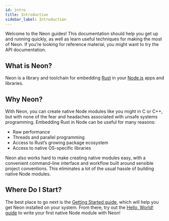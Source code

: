```yaml
---
id: intro
title: Introduction
sidebar_label: Introduction
---
```


Welcome to the Neon guides! This documentation should help you get up and running quickly, as well as learn useful techniques for making the most of Neon. If you’re looking for reference material, you might want to try the API documentation.

## What is Neon?

Neon is a library and toolchain for embedding [Rust](https://www.rust-lang.org/en-US/) in your [Node.js](https://nodejs.org) apps and libraries.

## Why Neon?

With Neon, you can create native Node modules like you might in C or C++, but with none of the fear and headaches associated with unsafe systems programming. Embedding Rust in Node can be useful for many reasons:

- Raw performance
- Threads and parallel programming
- Access to Rust’s growing package ecosystem
- Access to native OS-specific libraries

Neon also works hard to make creating native modules easy, with a convenient command-line interface and workflow built around sensible project conventions. This eliminates a lot of the usual hassle of building native Node modules.

## Where Do I Start?

The best place to go next is the [Getting Started guide](intro.md), which will help you get Neon installed on your system. From there, try out the [Hello, World! guide](hello-world.md) to write your first native Node module with Neon!
